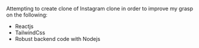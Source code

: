Attempting to create clone of Instagram clone in order to improve my grasp on the following:
- Reactjs 
- TailwindCss
- Robust backend code with Nodejs
